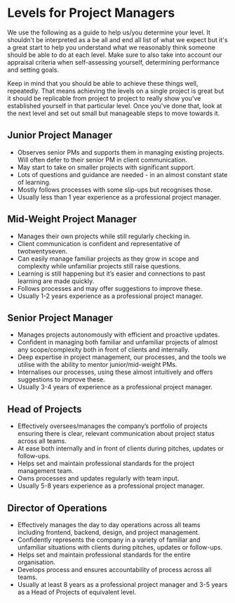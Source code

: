 # Levels for Project Managers

We use the following as a guide to help us/you determine your level. It shouldn't be interpreted as a be all and end all list of what we expect but it's a great start to help you understand what we reasonably think someone should be able to do at each level. Make sure to also take into account our appraisal criteria when self-assessing yourself, determining performance and setting goals. 

Keep in mind that you should be able to achieve these things well, repeatedly. That means achieving the levels on a single project is great but it should be replicable from project to project to really show you've established yourself in that particular level. Once you've done that, look at the next level and set out small but manageable steps to move towards it. 

## Junior Project Manager

* Observes senior PMs and supports them in managing existing projects. Will often defer to their senior PM in client communication. 
* May start to take on smaller projects with significant support. 
* Lots of questions and guidance are needed - in an almost constant state of learning. 
* Mostly follows processes with some slip-ups but recognises those.
* Usually less than 1 year experience as a professional project manager. 

## Mid-Weight Project Manager

* Manages their own projects while still regularly checking in. 
* Client communication is confident and representative of twotwentyseven.
* Can easily manage familiar projects as they grow in scope and complexity while unfamiliar projects still raise questions.
* Learning is still happening but it’s easier and connections to past learning are made quickly. 
* Follows processes and may offer suggestions to improve these. 
* Usually 1-2 years experience as a professional project manager. 

## Senior Project Manager

* Manages projects autonomously with efficient and proactive updates. 
* Confident in managing both familiar and unfamiliar projects of almost any scope/complexity both in front of clients and internally. 
* Deep expertise in project management, our processes, and the tools we utilise with the ability to mentor junior/mid-weight PMs.
* Internalises our processes, using these almost intuitively and offers suggestions to improve these.
* Usually 3-4 years of experience as a professional project manager. 

## Head of Projects

* Effectively oversees/manages the company’s portfolio of projects ensuring there is clear, relevant communication about project status across all teams. 
* At ease both internally and in front of clients during pitches, updates or follow-ups. 
* Helps set and maintain professional standards for the project management team.
* Owns processes and updates regularly with team input. 
* Usually 5-8 years experience as a professional project manager.

## Director of Operations

* Effectively manages the day to day operations across all teams including frontend, backend, design, and project management. 
* Confidently represents the company in a variety of familiar and unfamiliar situations with clients during pitches, updates or follow-ups. 
* Helps set and maintain professional standards for the entire organisation. 
* Develops process and ensures accountability of process across all teams.
* Usually at least 8 years as a professional project manager and 3-5 years as a Head of Projects of equivalent level. 